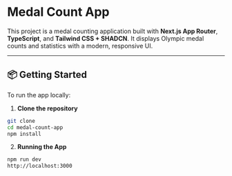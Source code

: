 # Medal Count App

This project is a medal counting application built with **Next.js App Router**, **TypeScript**, and **Tailwind CSS + SHADCN**. It displays Olympic medal counts and statistics with a modern, responsive UI.

---

## 📦 Getting Started

To run the app locally:

1. **Clone the repository**

```bash
git clone
cd medal-count-app
npm install
```

2. **Running the App**

```bash
npm run dev
http://localhost:3000
```
